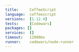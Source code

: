 ```yaml
---
title:     CoffeeScript
language:  coffeescript
versions:  [1.12.4]
tests:     [Codewars]
packages: []
services:  []
timeout:   12000ms
runner:    codewars/node-runner
---
```

